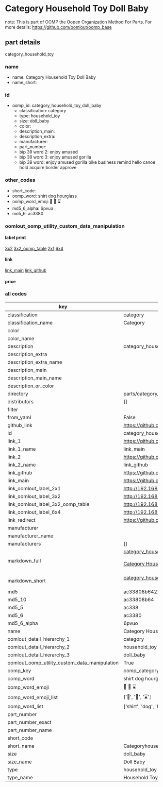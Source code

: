 # Category Household Toy Doll Baby  

note: This is part of OOMP the Oopen Organization Method For Parts. For more details: https://github.com/oomlout/oomp_base

##  part details
  



category_household_toy



### name
* name: Category Household Toy Doll Baby
* name_short: 
### id
* oomp_id: category_household_toy_doll_baby
  * classification: category
  * type: household_toy
  * size: doll_baby
  * color: 
  * description_main: 
  * description_extra: 
  * manufacturer: 
  * part_number: 
  * bip 39 word 2: enjoy amused
  * bip 39 word 3: enjoy amused gorilla
  * bip 39 word: enjoy amused gorilla bike business remind hello canoe hold acquire border approve

### other_codes
* short_code: 
* oomp_word: shirt dog hourglass
* oomp_word_emoji :shirt: :dog: :hourglass:
* md5_6_alpha: 6pvuo
* md5_6: ac3380






### oomlout_oomp_utility_custom_data_manipulation
#### label print
[3x2](http://192.168.1.245:1112/?label=oomp%206pvuo)
[3x2_oomp_table](http://192.168.1.108:1112/?label=oomp%206pvuo)
[2x1](http://192.168.1.242:1112/?label=oomp%206pvuo)
[6x4](http://192.168.1.55:1112/?label=oomp%206pvuo)    

#### link

[link_main](https://github.com/oomlout/oomlout_oomp_version_1_messy/tree/main/parts/category_household_toy_doll_baby) [link_github](https://github.com/oomlout/oomlout_oomp_version_1_messy/tree/main/parts/category_household_toy_doll_baby)                             

#### price







### all codes 
| key | value |  
| --- | --- |  
| classification | category |  
| classification_name | Category |  
| color |  |  
| color_name |  |  
| description | category_household_toy |  
| description_extra |  |  
| description_extra_name |  |  
| description_main |  |  
| description_main_name |  |  
| description_or_color |   |  
| directory | parts/category_household_toy_doll_baby |  
| distributors | [] |  
| filter |  |  
| from_yaml | False |  
| github_link | https://github.com/oomlout/oomlout_oomp_part_src/tree/main/parts/category_household_toy_doll_baby |  
| id | category_household_toy_doll_baby |  
| link_1 | https://github.com/oomlout/oomlout_oomp_version_1_messy/tree/main/parts/category_household_toy_doll_baby |  
| link_1_name | link_main |  
| link_2 | https://github.com/oomlout/oomlout_oomp_version_1_messy/tree/main/parts/category_household_toy_doll_baby |  
| link_2_name | link_github |  
| link_github | https://github.com/oomlout/oomlout_oomp_version_1_messy/tree/main/parts/category_household_toy_doll_baby |  
| link_main | https://github.com/oomlout/oomlout_oomp_version_1_messy/tree/main/parts/category_household_toy_doll_baby |  
| link_oomlout_label_2x1 | http://192.168.1.242:1112/?label=oomp%206pvuo |  
| link_oomlout_label_3x2 | http://192.168.1.245:1112/?label=oomp%206pvuo |  
| link_oomlout_label_3x2_oomp_table | http://192.168.1.108:1112/?label=oomp%206pvuo |  
| link_oomlout_label_6x4 | http://192.168.1.55:1112/?label=oomp%206pvuo |  
| link_redirect | https://github.com/oomlout/oomlout_oomp_version_1_messy/tree/main/parts/category_household_toy_doll_baby |  
| manufacturer |  |  
| manufacturer_name |  |  
| manufacturers | [] |  
| markdown_full | [category_household_toy_doll_baby](none)<br>[](none)<br>[Category Household Toy Doll Baby](none)<br><br> |  
| markdown_short | [category_household_toy_doll_baby](none)<br><br> |  
| md5 | ac33808b64218d5ad70f8162c9420a55 |  
| md5_10 | ac33808b64 |  
| md5_5 | ac338 |  
| md5_6 | ac3380 |  
| md5_6_alpha | 6pvuo |  
| name | Category Household Toy Doll Baby |  
| oomlout_detail_hierarchy_1 | category |  
| oomlout_detail_hierarchy_2 | household_toy |  
| oomlout_detail_hierarchy_3 | doll_baby |  
| oomlout_oomp_utility_custom_data_manipulation | True |  
| oomp_key | oomp_category_household_toy_doll_baby |  
| oomp_word | shirt dog hourglass |  
| oomp_word_emoji | :shirt: :dog: :hourglass: |  
| oomp_word_emoji_list | [':shirt:', ':dog:', ':hourglass:'] |  
| oomp_word_list | ['shirt', 'dog', 'hourglass'] |  
| part_number |  |  
| part_number_exact |  |  
| part_number_name |  |  
| short_code |  |  
| short_name | Categoryhouseholdtoy |  
| size | doll_baby |  
| size_name | Doll Baby |  
| type | household_toy |  
| type_name | Household Toy |  
